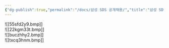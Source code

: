 ```yaml
---
{"dg-publish":true,"permalink":"/docs/삼성 SDS 공개채용/","title":"삼성 SDS 공개채용"}
---
```


![[55sfd2y9.bmp]]  
![[22kgm33t.bmp]]  
![[buczhhy2.bmp]]  
![[txcq3hnm.bmp]]
